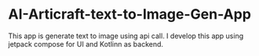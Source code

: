 # AI-Articraft-text-to-Image-Gen-App
This app is generate text to image using api call. I develop this app using jetpack compose for UI and Kotlinn as backend. 
